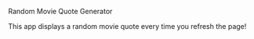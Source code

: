 Random Movie Quote Generator 

This app displays a random movie quote every time you refresh the page!